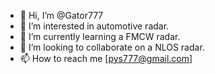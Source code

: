 - 👋 Hi, I’m @Gator777
- 👀 I’m interested in automotive radar.
- 🌱 I’m currently learning a FMCW radar.
- 💞️ I’m looking to collaborate on a NLOS radar.
- 📫 How to reach me [pys777@gmail.com]

<!---
Gator777/Gator777 is a ✨ special ✨ repository because its `README.md` (this file) appears on your GitHub profile.
You can click the Preview link to take a look at your changes.
--->
